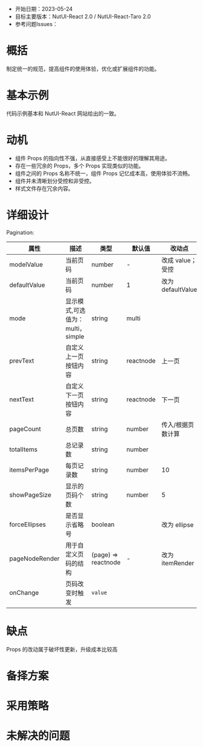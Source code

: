 - 开始日期：2023-05-24
- 目标主要版本：NutUI-React 2.0 / NutUI-React-Taro 2.0
- 参考问题Issues：

# 概括

制定统一的规范，提高组件的使用体验，优化或扩展组件的功能。


# 基本示例

代码示例基本和 NutUI-React 网站给出的一致。


# 动机

- 组件 Props 的指向性不强，从直接感受上不能很好的理解其用途。
- 存在一些冗余的 Props，多个 Props 实现类似的功能。
- 组件之间的 Props 名称不统一，组件 Props 记忆成本高，使用体验不流畅。
- 组件并未清晰划分受控和非受控。
- 样式文件存在冗余内容。


# 详细设计


Pagination:

| 属性 | 描述 | 类型 | 默认值 | 改动点 |
| --- | --- | --- | --- | --- |
| modelValue | 当前页码 | number | - | 改成 value；受控 |
| defaultValue | 当前页码 | number | 1 | 改为 defaultValue |
| mode | 显示模式,可选值为：multi，simple | string | multi |  |
| prevText | 自定义上一页按钮内容 | string | reactnode | 上一页 | 改为 prev |
| nextText | 自定义下一页按钮内容 | string | reactnode | 下一页 | 改为 next |
| pageCount | 总页数 | string | number | 传入/根据页数计算 | 删 |
| totalItems | 总记录数 | string | number |  | 改为 total |
| itemsPerPage | 每页记录数 | string | number | 10 | 改为 pageSize |
| showPageSize | 显示的页码个数 | string | number | 5 | 改为 itemSize |
| forceEllipses | 是否显示省略号 | boolean |  | 改为 ellipse |
| pageNodeRender | 用于自定义页码的结构 | (page) => reactnode | - | 改为 itemRender |
| onChange | 页码改变时触发 | `value` |  |  |


# 缺点

Props 的改动属于破坏性更新，升级成本比较高

# 备择方案


# 采用策略


# 未解决的问题

